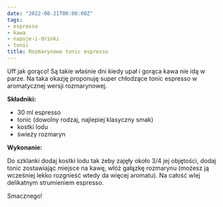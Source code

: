 ```yaml
---
date: "2022-08-21T00:00:00Z"
tags:
- espresso
- kawa
- napoje-i-drinki
- tonic
title: Rozmarynowe tonic espresso
---
```

Uff jak gorąco! Są takie właśnie dni kiedy upał i gorąca kawa nie idą w parze. Na taka okazję proponuję super chłodzące tonic espresso w aromatycznej wersji rozmarynowej.

**Składniki:**
* 30 ml espresso
* tonic (dowolny rodzaj, najlepiej klasyczny smak)
* kostki lodu
* świeży rozmaryn

**Wykonanie:**

Do szklanki dodaj kostki lodu tak żeby zajęły około 3/4 jej objętości, dodaj tonic zostawiając miejsce na kawę, włóż gałązkę rozmarynu (możesz ją wcześniej lekko rozgnieść wtedy da więcej aromatu). Na całość wlej delikatnym strumieniem espresso.

Smacznego!